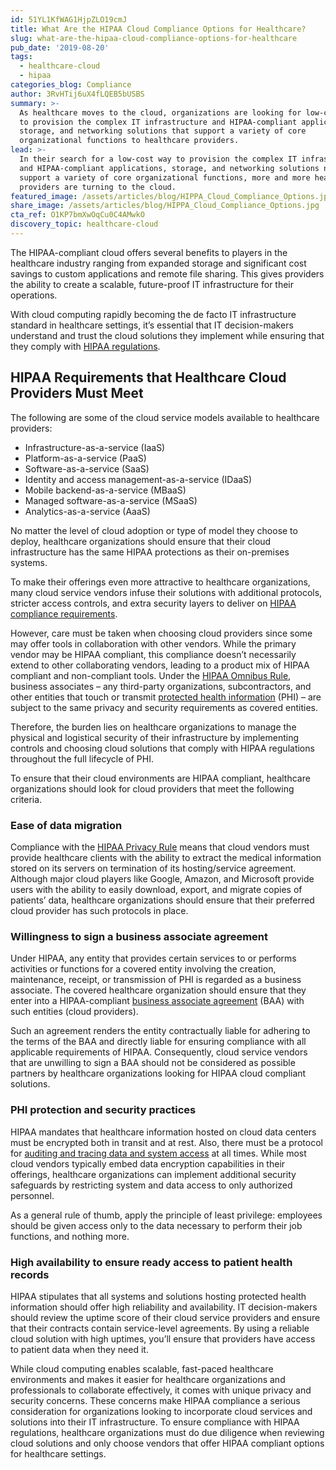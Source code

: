 ```yaml
---
id: 51YL1KfWAG1HjpZLO19cmJ
title: What Are the HIPAA Cloud Compliance Options for Healthcare?
slug: what-are-the-hipaa-cloud-compliance-options-for-healthcare
pub_date: '2019-08-20'
tags:
  - healthcare-cloud
  - hipaa
categories_blog: Compliance
author: 3RvHTij6uX4fLQEB5bUSBS
summary: >-
  As healthcare moves to the cloud, organizations are looking for low-cost ways
  to provision the complex IT infrastructure and HIPAA-compliant applications,
  storage, and networking solutions that support a variety of core
  organizational functions to healthcare providers.
lead: >-
  In their search for a low-cost way to provision the complex IT infrastructure
  and HIPAA-compliant applications, storage, and networking solutions needed to
  support a variety of core organizational functions, more and more healthcare
  providers are turning to the cloud.
featured_image: /assets/articles/blog/HIPPA_Cloud_Compliance_Options.jpg
share_image: /assets/articles/blog/HIPPA_Cloud_Compliance_Options.jpg
cta_ref: O1KP7bmXwOqCu0C4AMwkO
discovery_topic: healthcare-cloud
---
```

The HIPAA-compliant cloud offers several benefits to players in the healthcare industry ranging from expanded storage and significant cost savings to custom applications and remote file sharing. This gives providers the ability to create a scalable, future-proof IT infrastructure for their operations.

With cloud computing rapidly becoming the de facto IT infrastructure standard in healthcare settings, it’s essential that IT decision-makers understand and trust the cloud solutions they implement while ensuring that they comply with [HIPAA regulations](https://www.hhs.gov/hipaa/for-professionals/index.html).

## HIPAA Requirements that Healthcare Cloud Providers Must Meet

The following are some of the cloud service models available to healthcare providers:

- Infrastructure-as-a-service (IaaS)
- Platform-as-a-service (PaaS)
- Software-as-a-service (SaaS)
- Identity and access management-as-a-service (IDaaS)
- Mobile backend-as-a-service (MBaaS)
- Managed software-as-a-service (MSaaS)
- Analytics-as-a-service (AaaS)

No matter the level of cloud adoption or type of model they choose to deploy, healthcare organizations should ensure that their cloud infrastructure has the same HIPAA protections as their on-premises systems.

To make their offerings even more attractive to healthcare organizations, many cloud service vendors infuse their solutions with additional protocols, stricter access controls, and extra security layers to deliver on [HIPAA compliance requirements](https://datica.com/guide/hipaa/).

However, care must be taken when choosing cloud providers since some may offer tools in collaboration with other vendors. While the primary vendor may be HIPAA compliant, this compliance doesn’t necessarily extend to other collaborating vendors, leading to a product mix of HIPAA compliant and non-compliant tools. Under the [HIPAA Omnibus Rule](https://healthitsecurity.com/news/breaking-down-hipaa-rules-and-regulations-the-omnibus-rule), business associates – any third-party organizations, subcontractors, and other entities that touch or transmit [protected health information](https://datica.com/academy/what-is-protected-health-information-or-phi/) (PHI) – are subject to the same privacy and security requirements as covered entities.   

Therefore, the burden lies on healthcare organizations to manage the physical and logistical security of their infrastructure by implementing controls and choosing cloud solutions that comply with HIPAA regulations throughout the full lifecycle of PHI.

To ensure that their cloud environments are HIPAA compliant, healthcare organizations should look for cloud providers that meet the following criteria.

### Ease of data migration

Compliance with the [HIPAA Privacy Rule](https://www.hhs.gov/hipaa/for-professionals/privacy/index.html) means that cloud vendors must provide healthcare clients with the ability to extract the medical information stored on its servers on termination of its hosting/service agreement. Although major cloud players like Google, Amazon, and Microsoft provide users with the ability to easily download, export, and migrate copies of patients’ data, healthcare organizations should ensure that their preferred cloud provider has such protocols in place.

### Willingness to sign a business associate agreement

Under HIPAA, any entity that provides certain services to or performs activities or functions for a covered entity involving the creation, maintenance, receipt, or transmission of PHI is regarded as a business associate. The covered healthcare organization should ensure that they enter into a HIPAA-compliant [business associate agreement](https://datica.com/academy/business-associate-agreements/) (BAA) with such entities (cloud providers).

Such an agreement renders the entity contractually liable for adhering to the terms of the BAA and directly liable for ensuring compliance with all applicable requirements of HIPAA. Consequently, cloud service vendors that are unwilling to sign a BAA should not be considered as possible partners by healthcare organizations looking for HIPAA cloud compliant solutions.

### PHI protection and security practices

HIPAA mandates that healthcare information hosted on cloud data centers must be encrypted both in transit and at rest. Also, there must be a protocol for [auditing and tracing data and system
access](https://datica.com/academy/hipaa-auditing-and-logging/) at all times. While most cloud vendors typically embed data encryption capabilities in their offerings, healthcare organizations can implement additional security safeguards by restricting system and data access to only authorized personnel. 

As a general rule of thumb, apply the principle of least privilege: employees should be given access only to the data necessary to perform their job functions, and nothing more. 

### High availability to ensure ready access to patient health records

HIPAA stipulates that all systems and solutions hosting protected health information should offer high reliability and availability. IT decision-makers should review the uptime score of their cloud service providers and ensure that their contracts contain service-level agreements. By using a reliable cloud solution with high uptimes, you’ll ensure that providers have access to patient data when they need it.

While cloud computing enables scalable, fast-paced healthcare environments and makes it easier for healthcare organizations and professionals to collaborate effectively, it comes with unique privacy and security concerns. These concerns make HIPAA compliance a serious consideration for organizations looking to incorporate cloud services and solutions into their IT infrastructure.
To ensure compliance with HIPAA regulations, healthcare organizations must do due diligence when reviewing cloud solutions and only choose vendors that offer HIPAA compliant options for healthcare settings.

  